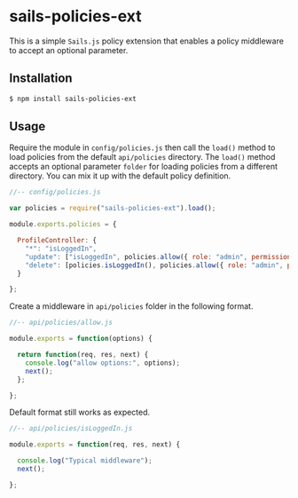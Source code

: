 # sails-policies-ext

This is a simple `Sails.js` policy extension that enables a policy middleware to accept an optional parameter.

## Installation

```sh
$ npm install sails-policies-ext
```

## Usage

Require the module in `config/policies.js` then call the `load()` method to load policies from the default `api/policies` directory. The `load()` method accepts an optional parameter `folder` for loading policies from a different directory. You can mix it up with the default policy definition.

```javascript
//-- config/policies.js

var policies = require("sails-policies-ext").load();

module.exports.policies = {

  ProfileController: {
    "*": "isLoggedIn",
    "update": ["isLoggedIn", policies.allow({ role: "admin", permission: [ "owner", "master" ] })],
    "delete": [policies.isLoggedIn(), policies.allow({ role: "admin", permission: [ "owner" ] })]
  }

};
```

Create a middleware in `api/policies` folder in the following format.

```javascript
//-- api/policies/allow.js

module.exports = function(options) {

  return function(req, res, next) {
    console.log("allow options:", options);
    next();
  };

};
```

Default format still works as expected.

```javascript
//-- api/policies/isLoggedIn.js

module.exports = function(req, res, next) {

  console.log("Typical middleware");
  next();

};
```
